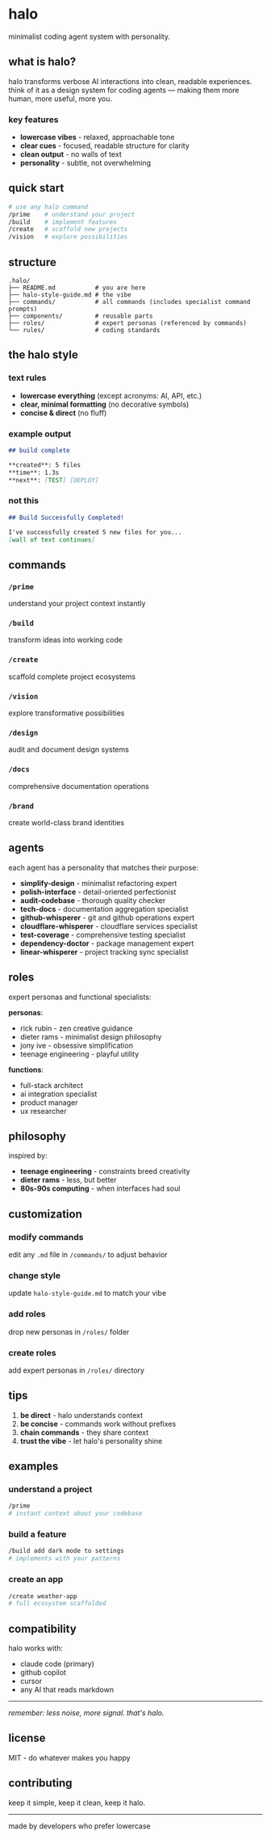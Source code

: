 # halo

minimalist coding agent system with personality.

## what is halo?

halo transforms verbose AI interactions into clean, readable experiences. think of it as a design system for coding agents — making them more human, more useful, more you.

### key features

- **lowercase vibes** - relaxed, approachable tone
- **clear cues** - focused, readable structure for clarity
- **clean output** - no walls of text
- **personality** - subtle, not overwhelming

## quick start

```bash
# use any halo command
/prime    # understand your project
/build    # implement features
/create   # scaffold new projects
/vision   # explore possibilities
```

## structure

```
.halo/
├── README.md           # you are here
├── halo-style-guide.md # the vibe
├── commands/           # all commands (includes specialist command prompts)
├── components/         # reusable parts
├── roles/              # expert personas (referenced by commands)
└── rules/              # coding standards
```

## the halo style

### text rules
- **lowercase everything** (except acronyms: AI, API, etc.)
- **clear, minimal formatting** (no decorative symbols)
- **concise & direct** (no fluff)

### example output
```markdown
## build complete

**created**: 5 files
**time**: 1.3s
**next**: [TEST] [DEPLOY]
```

### not this
```markdown
## Build Successfully Completed!

I've successfully created 5 new files for you...
[wall of text continues]
```

## commands

### `/prime`
understand your project context instantly

### `/build`
transform ideas into working code

### `/create`
scaffold complete project ecosystems

### `/vision`
explore transformative possibilities

### `/design`
audit and document design systems

### `/docs`
comprehensive documentation operations

### `/brand`
create world-class brand identities

## agents

each agent has a personality that matches their purpose:

- **simplify-design** - minimalist refactoring expert
- **polish-interface** - detail-oriented perfectionist
- **audit-codebase** - thorough quality checker
- **tech-docs** - documentation aggregation specialist
- **github-whisperer** - git and github operations expert
- **cloudflare-whisperer** - cloudflare services specialist
- **test-coverage** - comprehensive testing specialist
- **dependency-doctor** - package management expert
- **linear-whisperer** - project tracking sync specialist

## roles

expert personas and functional specialists:

**personas**:
- rick rubin - zen creative guidance
- dieter rams - minimalist design philosophy
- jony ive - obsessive simplification
- teenage engineering - playful utility

**functions**:
- full-stack architect
- ai integration specialist
- product manager
- ux researcher

## philosophy

inspired by:
- **teenage engineering** - constraints breed creativity
- **dieter rams** - less, but better
- **80s-90s computing** - when interfaces had soul

## customization

### modify commands
edit any `.md` file in `/commands/` to adjust behavior

### change style
update `halo-style-guide.md` to match your vibe

### add roles
 drop new personas in `/roles/` folder

### create roles
add expert personas in `/roles/` directory

## tips

1. **be direct** - halo understands context
2. **be concise** - commands work without prefixes
3. **chain commands** - they share context
4. **trust the vibe** - let halo's personality shine

## examples

### understand a project
```bash
/prime
# instant context about your codebase
```

### build a feature
```bash
/build add dark mode to settings
# implements with your patterns
```

### create an app
```bash
/create weather-app
# full ecosystem scaffolded
```

## compatibility

halo works with:
- claude code (primary)
- github copilot
- cursor
- any AI that reads markdown

---

*remember: less noise, more signal. that's halo.*

## license

MIT - do whatever makes you happy

## contributing

keep it simple, keep it clean, keep it halo.

---

made by developers who prefer lowercase
